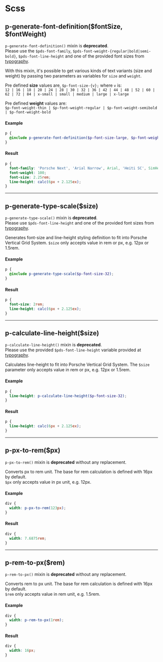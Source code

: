 # Scss

<TableOfContents></TableOfContents>

## p-generate-font-definition($fontSize, $fontWeight)

<p-inline-notification heading="Important note" state="error" persistent="true">
  <code>p-generate-font-definition()</code> mixin is <strong>deprecated</strong>.<br>
  Please use the <code>$pds-font-family</code>, <code>$pds-font-weight-{regular|bold|semi-bold}</code>, <code>$pds-font-line-height</code> and one of the provided font sizes from <a href="styles/typography">typography</a>.
</p-inline-notification>

With this mixin, it's possible to get various kinds of text variants (size and weight) by passing two parameters as
variables for `size` and `weight`.

Pre defined **size** values are, `$p-font-size-{v};` where `v` is:  
`12 | 16 | 18 | 20 | 24 | 28 | 30 | 32 | 36 | 42 | 44 | 48 | 52 | 60 | 62 | 72 | 84 | x-small | small | medium | large | x-large`

Pre defined **weight** values are:  
`$p-font-weight-thin | $p-font-weight-regular | $p-font-weight-semibold | $p-font-weight-bold`

#### Example

```scss
p {
  @include p-generate-font-definition($p-font-size-large, $p-font-weight-thin);
}
```

#### Result

```css
p {
  font-family: 'Porsche Next', 'Arial Narrow', Arial, 'Heiti SC', SimHei, sans-serif;
  font-weight: 100;
  font-size: 2.25rem;
  line-height: calc(6px + 2.125ex);
}
```

---

## p-generate-type-scale($size)

<p-inline-notification heading="Important note" state="error" persistent="true">
  <code>p-generate-type-scale()</code> mixin is <strong>deprecated</strong>.<br>
  Please use <code>$pds-font-line-height</code> and one of the provided font sizes from <a href="styles/typography">typography</a>.
</p-inline-notification>

Generates font-size and line-height styling definition to fit into Porsche Vertical Grid System. `$size` only accepts
value in rem or px, e.g. 12px or 1.5rem.

#### Example

```scss
p {
  @include p-generate-type-scale($p-font-size-32);
}
```

#### Result

```css
p {
  font-size: 2rem;
  line-height: calc(6px + 2.125ex);
}
```

---

## p-calculate-line-height($size)

<p-inline-notification heading="Important note" state="error" persistent="true">
  <code>p-calculate-line-height()</code> mixin is <strong>deprecated</strong>.<br>
  Please use the provided <code>$pds-font-line-height</code> variable provided at <a href="styles/typography">typography</a>.
</p-inline-notification>

Calculates line-height to fit into Porsche Vertical Grid System. The `$size` parameter only accepts value in rem or px,
e.g. 12px or 1.5rem.

#### Example

```scss
p {
  line-height: p-calculate-line-height($p-font-size-32);
}
```

#### Result

```css
p {
  line-height: calc(6px + 2.125ex);
}
```

---

## p-px-to-rem($px)

<p-inline-notification heading="Important note" state="error" persistent="true">
  <code>p-px-to-rem()</code> mixin is <strong>deprecated</strong> without any replacement.
</p-inline-notification>

Converts px to rem unit. The base for rem calculation is defined with 16px by default.  
`$px` only accepts value in px unit, e.g. 12px.

#### Example

```scss
div {
  width: p-px-to-rem(123px);
}
```

#### Result

```css
div {
  width: 7.6875rem;
}
```

---

## p-rem-to-px($rem)

<p-inline-notification heading="Important note" state="error" persistent="true">
  <code>p-rem-to-px()</code> mixin is <strong>deprecated</strong> without any replacement.
</p-inline-notification>

Converts rem to px unit. The base for rem calculation is defined with 16px by default.  
`$rem` only accepts value in rem unit, e.g. 1.5rem.

#### Example

```scss
div {
  width: p-rem-to-px(1rem);
}
```

#### Result

```css
div {
  width: 16px;
}
```
